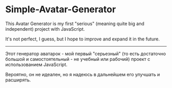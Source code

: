 # Simple-Avatar-Generator

This Avatar Generator is my first "serious" (meaning quite big and independent) project with JavaScript.

It's not perfect, I guess, but I hope to improve and expand it in the future.

<hr>

Этот генератор аватарок - мой первый "серьезный" (то есть достаточно большой и самостоятельный - не учебный или рабочий) проект с использованием JavaScript.

Вероятно, он не идеален, но я надеюсь в дальнейшем его улучшать и расширять.
